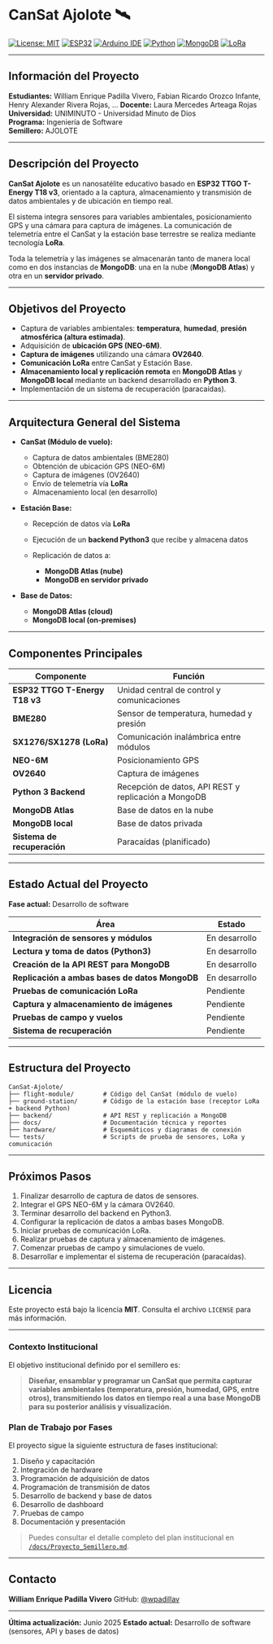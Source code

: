 # CanSat Ajolote 🛰️

[![License: MIT](https://img.shields.io/badge/License-MIT-yellow.svg)](https://opensource.org/licenses/MIT)
[![ESP32](https://img.shields.io/badge/ESP32-TTGO_T18_v3-green.svg)](https://espressif.com)
[![Arduino IDE](https://img.shields.io/badge/Arduino-IDE-blue.svg)](https://arduino.cc)
[![Python](https://img.shields.io/badge/Backend-Python3-blue.svg)](https://www.python.org/)
[![MongoDB](https://img.shields.io/badge/Database-MongoDB-brightgreen.svg)](https://www.mongodb.com)
[![LoRa](https://img.shields.io/badge/Radio-LoRa-orange.svg)](https://lora-alliance.org)

---

## Información del Proyecto

**Estudiantes:** William Enrique Padilla Vivero, Fabian Ricardo Orozco Infante, Henry Alexander Rivera Rojas, ...
**Docente:** Laura Mercedes Arteaga Rojas                   
**Universidad:** UNIMINUTO - Universidad Minuto de Dios             
**Programa:** Ingeniería de Software                
**Semillero:** AJOLOTE            

---

## Descripción del Proyecto

**CanSat Ajolote** es un nanosatélite educativo basado en **ESP32 TTGO T-Energy T18 v3**, orientado a la captura, almacenamiento y transmisión de datos ambientales y de ubicación en tiempo real.

El sistema integra sensores para variables ambientales, posicionamiento GPS y una cámara para captura de imágenes. La comunicación de telemetría entre el CanSat y la estación base terrestre se realiza mediante tecnología **LoRa**.

Toda la telemetría y las imágenes se almacenarán tanto de manera local como en dos instancias de **MongoDB**: una en la nube (**MongoDB Atlas**) y otra en un **servidor privado**.

---

## Objetivos del Proyecto

* Captura de variables ambientales: **temperatura**, **humedad**, **presión atmosférica (altura estimada)**.
* Adquisición de **ubicación GPS (NEO-6M)**.
* **Captura de imágenes** utilizando una cámara **OV2640**.
* **Comunicación LoRa** entre CanSat y Estación Base.
* **Almacenamiento local y replicación remota** en **MongoDB Atlas** y **MongoDB local** mediante un backend desarrollado en **Python 3**.
* Implementación de un sistema de recuperación (paracaídas).

---

## Arquitectura General del Sistema

* **CanSat (Módulo de vuelo):**

  * Captura de datos ambientales (BME280)
  * Obtención de ubicación GPS (NEO-6M)
  * Captura de imágenes (OV2640)
  * Envío de telemetría vía **LoRa**
  * Almacenamiento local (en desarrollo)

* **Estación Base:**

  * Recepción de datos vía **LoRa**
  * Ejecución de un **backend Python3** que recibe y almacena datos
  * Replicación de datos a:

    * **MongoDB Atlas (nube)**
    * **MongoDB en servidor privado**

* **Base de Datos:**

  * **MongoDB Atlas (cloud)**
  * **MongoDB local (on-premises)**

---

## Componentes Principales

| Componente                     | Función                                              |
| ------------------------------ | ---------------------------------------------------- |
| **ESP32 TTGO T-Energy T18 v3** | Unidad central de control y comunicaciones           |
| **BME280**                     | Sensor de temperatura, humedad y presión             |
| **SX1276/SX1278 (LoRa)**       | Comunicación inalámbrica entre módulos               |
| **NEO-6M**                     | Posicionamiento GPS                                  |
| **OV2640**                     | Captura de imágenes                                  |
| **Python 3 Backend**           | Recepción de datos, API REST y replicación a MongoDB |
| **MongoDB Atlas**              | Base de datos en la nube                             |
| **MongoDB local**              | Base de datos privada                                |
| **Sistema de recuperación**    | Paracaídas (planificado)                             |

---

## Estado Actual del Proyecto

**Fase actual:** Desarrollo de software

| Área                                           | Estado        |
| ---------------------------------------------- | ------------- |
| **Integración de sensores y módulos**          | En desarrollo |
| **Lectura y toma de datos (Python3)**          | En desarrollo |
| **Creación de la API REST para MongoDB**       | En desarrollo |
| **Replicación a ambas bases de datos MongoDB** | En desarrollo |
| **Pruebas de comunicación LoRa**               | Pendiente     |
| **Captura y almacenamiento de imágenes**       | Pendiente     |
| **Pruebas de campo y vuelos**                  | Pendiente     |
| **Sistema de recuperación**                    | Pendiente     |

---

## Estructura del Proyecto

```
CanSat-Ajolote/
├── flight-module/        # Código del CanSat (módulo de vuelo)
├── ground-station/       # Código de la estación base (receptor LoRa + backend Python)
├── backend/              # API REST y replicación a MongoDB
├── docs/                 # Documentación técnica y reportes
├── hardware/             # Esquemáticos y diagramas de conexión
└── tests/                # Scripts de prueba de sensores, LoRa y comunicación
```

---

## Próximos Pasos

1. Finalizar desarrollo de captura de datos de sensores.
2. Integrar el GPS NEO-6M y la cámara OV2640.
3. Terminar desarrollo del backend en Python3.
4. Configurar la replicación de datos a ambas bases MongoDB.
5. Iniciar pruebas de comunicación LoRa.
6. Realizar pruebas de captura y almacenamiento de imágenes.
7. Comenzar pruebas de campo y simulaciones de vuelo.
8. Desarrollar e implementar el sistema de recuperación (paracaídas).

---

## Licencia

Este proyecto está bajo la licencia **MIT**.
Consulta el archivo `LICENSE` para más información.

---

### Contexto Institucional

El objetivo institucional definido por el semillero es:

> **Diseñar, ensamblar y programar un CanSat que permita capturar variables ambientales (temperatura, presión, humedad, GPS, entre otros), transmitiendo los datos en tiempo real a una base MongoDB para su posterior análisis y visualización.**

### Plan de Trabajo por Fases

El proyecto sigue la siguiente estructura de fases institucional:

1. Diseño y capacitación
2. Integración de hardware
3. Programación de adquisición de datos
4. Programación de transmisión de datos
5. Desarrollo de backend y base de datos
6. Desarrollo de dashboard
7. Pruebas de campo
8. Documentación y presentación

> Puedes consultar el detalle completo del plan institucional en [`/docs/Proyecto_Semillero.md`](docs/Proyecto_Semillero.md).

---

## Contacto

**William Enrique Padilla Vivero**
GitHub: [@wpadillav](https://github.com/wpadillav)

---

**Última actualización:** Junio 2025
**Estado actual:** Desarrollo de software (sensores, API y bases de datos)